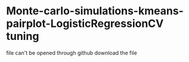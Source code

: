 # Monte-carlo-simulations-kmeans-pairplot-LogisticRegressionCV tuning
file can't be opened through github download the file 

